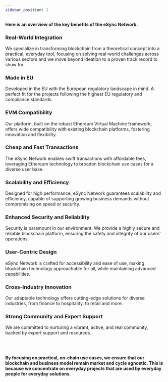 ```yaml
---
sidebar_position: 2
---
```

**Here is an overview of the key benefits of the eSync Network.**

### **Real-World Integration**  
We specialize in transforming blockchain from a theoretical concept into a practical, everyday tool, focusing on solving real-world challenges across various sectors and we move beyond ideation to a proven track record to show for. 


### **Made in EU**  
Developed in the EU with the European regulatory landscape in mind. A perfect fit for the projects following the highest EU regulatory and compliance standards.

 

### **EVM Compatibility**  
Our platform, built on the robust Ethereum Virtual Machine framework, offers wide compatibility with existing blockchain platforms, fostering innovation and flexibility. 

 

### **Cheap and Fast Transactions**  
The eSync Network enables swift transactions with affordable fees, leveraging Ethereum technology to broaden blockchain use cases for a diverse user base.  

 

### **Scalability and Efficiency**  
Designed for high performance, eSync Network guarantees scalability and efficiency, capable of supporting growing business demands without compromising on speed or security.   

 

### **Enhanced Security and Reliability**  
Security is paramount in our environment. We provide a highly secure and reliable blockchain platform, ensuring the safety and integrity of our users' operations.

 

### **User-Centric Design**  
eSync Network is crafted for accessibility and ease of use, making blockchain technology approachable for all, while maintaining advanced capabilities.

 

### **Cross-Industry Innovation**  
Our adaptable technology offers cutting-edge solutions for diverse industries, from finance to hospitality, to retail and more.

 

### **Strong Community and Expert Support**  
We are committed to nurturing a vibrant, active, and real community, backed by expert support and resources.

<br/>
<br/>

**By focusing on practical, on-chain use cases, we ensure that our blockchain and business model remain market and cycle agnostic. This is because we concentrate on everyday projects that are used by everyday people for everyday solutions.**